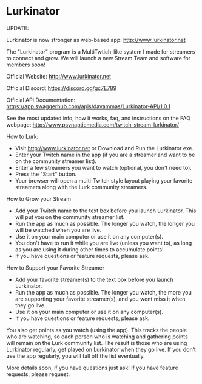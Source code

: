 # Lurkinator

UPDATE:

Lurkinator is now stronger as web-based app: http://www.lurkinator.net

The "Lurkinator" program is a MultiTwtich-like system I made for streamers to connect and grow. We will launch a new Stream Team and software for members soon!

Official Website: http://www.lurkinator.net

Official Discord: https://discord.gg/gc7E789

Official API Documentation: https://app.swaggerhub.com/apis/davammas/Lurkinator-API/1.0.1

See the most updated info, how it works, faq, and instructions on the FAQ webpage: http://www.psynapticmedia.com/twitch-stream-lurkinator/

How to Lurk:
- Visit http://www.lurkinator.net or Download and Run the Lurkinator exe.
- Enter your Twitch name in the app (if you are a streamer and want to be on the community streamer list).
- Enter a few streamers you want to watch (optional, you don't need to).
- Press the "Start" button.
- Your browser will open a multi-Twitch style layout playing your favorite streamers along with the Lurk community streamers.

How to Grow your Stream
- Add your Twitch name to the text box before you launch Lurkinator. This will put you on the community streamer list.
- Run the app as much as possible. The longer you watch, the longer you will be watched when you are live.
- Use it on your main computer or use it on any computer(s).
- You don't have to run it while you are live (unless you want to), as long as you are using it during other times to accumulate points!
- If you have questions or feature requests, please ask.

How to Support your Favorite Streamer
- Add your favorite streamer(s) to the text box before you launch Lurkinator.
- Run the app as much as possible. The longer you watch, the more you are supporting your favorite streamer(s), and you wont miss it when they go ilve..
- Use it on your main computer or use it on any computer(s).
- If you have questions or feature requests, please ask.

You also get points as you watch (using the app). This tracks the people who are watching, so each person who is watching and gathering points will remain on the Lurk community list. The result is those who are using Lurkinator regularly, get played on Lurkinator when they go live. If you don’t use the app regularly, you will fall off the list eventually.

More details soon, if you have questions just ask! If you have feature requests, please request. 
